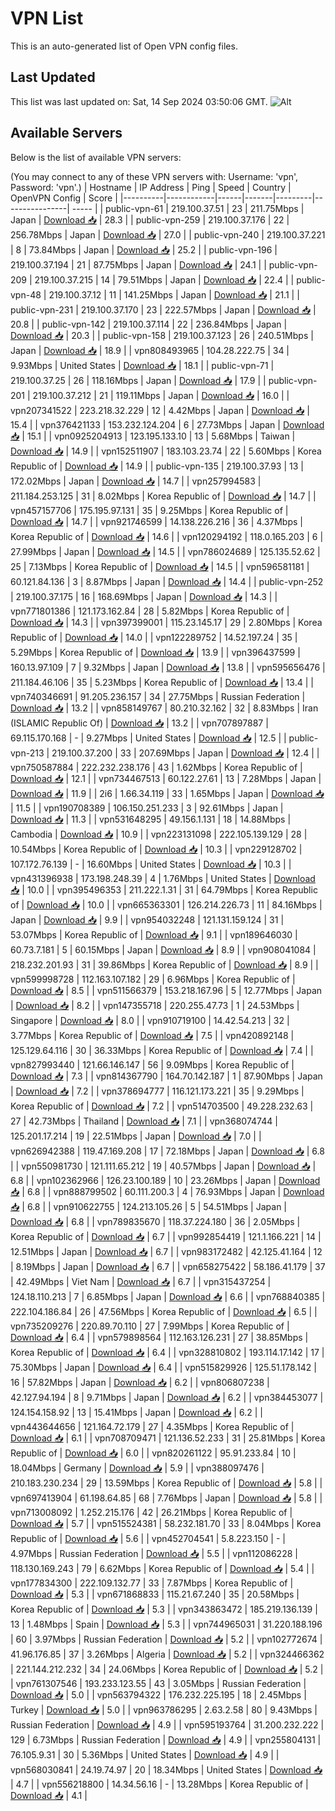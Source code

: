 # VPN List

This is an auto-generated list of Open VPN config files.

## Last Updated

This list was last updated on: Sat, 14 Sep 2024 03:50:06 GMT.
![Alt](https://repobeats.axiom.co/api/embed/186b98318ef1479477931607c1ad7d823f12451f.svg "Repobeats analytics image")

## Available Servers

Below is the list of available VPN servers:

(You may connect to any of these VPN servers with: Username: 'vpn', Password: 'vpn'.)
| Hostname | IP Address | Ping | Speed | Country | OpenVPN Config | Score |
|----------|------------|------|-------|---------|----------------| ----- |
| public-vpn-61 | 219.100.37.51 | 23 | 211.75Mbps | Japan | [Download 📥](./configs/server_0_JP.ovpn) | 28.3 |
| public-vpn-259 | 219.100.37.176 | 22 | 256.78Mbps | Japan | [Download 📥](./configs/server_1_JP.ovpn) | 27.0 |
| public-vpn-240 | 219.100.37.221 | 8 | 73.84Mbps | Japan | [Download 📥](./configs/server_2_JP.ovpn) | 25.2 |
| public-vpn-196 | 219.100.37.194 | 21 | 87.75Mbps | Japan | [Download 📥](./configs/server_3_JP.ovpn) | 24.1 |
| public-vpn-209 | 219.100.37.215 | 14 | 79.51Mbps | Japan | [Download 📥](./configs/server_4_JP.ovpn) | 22.4 |
| public-vpn-48 | 219.100.37.12 | 11 | 141.25Mbps | Japan | [Download 📥](./configs/server_5_JP.ovpn) | 21.1 |
| public-vpn-231 | 219.100.37.170 | 23 | 222.57Mbps | Japan | [Download 📥](./configs/server_6_JP.ovpn) | 20.8 |
| public-vpn-142 | 219.100.37.114 | 22 | 236.84Mbps | Japan | [Download 📥](./configs/server_7_JP.ovpn) | 20.3 |
| public-vpn-158 | 219.100.37.123 | 26 | 240.51Mbps | Japan | [Download 📥](./configs/server_8_JP.ovpn) | 18.9 |
| vpn808493965 | 104.28.222.75 | 34 | 9.93Mbps | United States | [Download 📥](./configs/server_9_US.ovpn) | 18.1 |
| public-vpn-71 | 219.100.37.25 | 26 | 118.16Mbps | Japan | [Download 📥](./configs/server_10_JP.ovpn) | 17.9 |
| public-vpn-201 | 219.100.37.212 | 21 | 119.11Mbps | Japan | [Download 📥](./configs/server_11_JP.ovpn) | 16.0 |
| vpn207341522 | 223.218.32.229 | 12 | 4.42Mbps | Japan | [Download 📥](./configs/server_12_JP.ovpn) | 15.4 |
| vpn376421133 | 153.232.124.204 | 6 | 27.73Mbps | Japan | [Download 📥](./configs/server_13_JP.ovpn) | 15.1 |
| vpn0925204913 | 123.195.133.10 | 13 | 5.68Mbps | Taiwan | [Download 📥](./configs/server_14_TW.ovpn) | 14.9 |
| vpn152511907 | 183.103.23.74 | 22 | 5.60Mbps | Korea Republic of | [Download 📥](./configs/server_15_KR.ovpn) | 14.9 |
| public-vpn-135 | 219.100.37.93 | 13 | 172.02Mbps | Japan | [Download 📥](./configs/server_16_JP.ovpn) | 14.7 |
| vpn257994583 | 211.184.253.125 | 31 | 8.02Mbps | Korea Republic of | [Download 📥](./configs/server_17_KR.ovpn) | 14.7 |
| vpn457157706 | 175.195.97.131 | 35 | 9.25Mbps | Korea Republic of | [Download 📥](./configs/server_18_KR.ovpn) | 14.7 |
| vpn921746599 | 14.138.226.216 | 36 | 4.37Mbps | Korea Republic of | [Download 📥](./configs/server_19_KR.ovpn) | 14.6 |
| vpn120294192 | 118.0.165.203 | 6 | 27.99Mbps | Japan | [Download 📥](./configs/server_20_JP.ovpn) | 14.5 |
| vpn786024689 | 125.135.52.62 | 25 | 7.13Mbps | Korea Republic of | [Download 📥](./configs/server_21_KR.ovpn) | 14.5 |
| vpn596581181 | 60.121.84.136 | 3 | 8.87Mbps | Japan | [Download 📥](./configs/server_22_JP.ovpn) | 14.4 |
| public-vpn-252 | 219.100.37.175 | 16 | 168.69Mbps | Japan | [Download 📥](./configs/server_23_JP.ovpn) | 14.3 |
| vpn771801386 | 121.173.162.84 | 28 | 5.82Mbps | Korea Republic of | [Download 📥](./configs/server_24_KR.ovpn) | 14.3 |
| vpn397399001 | 115.23.145.17 | 29 | 2.80Mbps | Korea Republic of | [Download 📥](./configs/server_25_KR.ovpn) | 14.0 |
| vpn122289752 | 14.52.197.24 | 35 | 5.29Mbps | Korea Republic of | [Download 📥](./configs/server_26_KR.ovpn) | 13.9 |
| vpn396437599 | 160.13.97.109 | 7 | 9.32Mbps | Japan | [Download 📥](./configs/server_27_JP.ovpn) | 13.8 |
| vpn595656476 | 211.184.46.106 | 35 | 5.23Mbps | Korea Republic of | [Download 📥](./configs/server_28_KR.ovpn) | 13.4 |
| vpn740346691 | 91.205.236.157 | 34 | 27.75Mbps | Russian Federation | [Download 📥](./configs/server_29_RU.ovpn) | 13.2 |
| vpn858149767 | 80.210.32.162 | 32 | 8.83Mbps | Iran (ISLAMIC Republic Of) | [Download 📥](./configs/server_30_IR.ovpn) | 13.2 |
| vpn707897887 | 69.115.170.168 | - | 9.27Mbps | United States | [Download 📥](./configs/server_31_US.ovpn) | 12.5 |
| public-vpn-213 | 219.100.37.200 | 33 | 207.69Mbps | Japan | [Download 📥](./configs/server_32_JP.ovpn) | 12.4 |
| vpn750587884 | 222.232.238.176 | 43 | 1.62Mbps | Korea Republic of | [Download 📥](./configs/server_33_KR.ovpn) | 12.1 |
| vpn734467513 | 60.122.27.61 | 13 | 7.28Mbps | Japan | [Download 📥](./configs/server_34_JP.ovpn) | 11.9 |
| 2i6 | 1.66.34.119 | 33 | 1.65Mbps | Japan | [Download 📥](./configs/server_35_JP.ovpn) | 11.5 |
| vpn190708389 | 106.150.251.233 | 3 | 92.61Mbps | Japan | [Download 📥](./configs/server_36_JP.ovpn) | 11.3 |
| vpn531648295 | 49.156.1.131 | 18 | 14.88Mbps | Cambodia | [Download 📥](./configs/server_37_KH.ovpn) | 10.9 |
| vpn223131098 | 222.105.139.129 | 28 | 10.54Mbps | Korea Republic of | [Download 📥](./configs/server_38_KR.ovpn) | 10.3 |
| vpn229128702 | 107.172.76.139 | - | 16.60Mbps | United States | [Download 📥](./configs/server_39_US.ovpn) | 10.3 |
| vpn431396938 | 173.198.248.39 | 4 | 1.76Mbps | United States | [Download 📥](./configs/server_40_US.ovpn) | 10.0 |
| vpn395496353 | 211.222.1.31 | 31 | 64.79Mbps | Korea Republic of | [Download 📥](./configs/server_41_KR.ovpn) | 10.0 |
| vpn665363301 | 126.214.226.73 | 11 | 84.16Mbps | Japan | [Download 📥](./configs/server_42_JP.ovpn) | 9.9 |
| vpn954032248 | 121.131.159.124 | 31 | 53.07Mbps | Korea Republic of | [Download 📥](./configs/server_43_KR.ovpn) | 9.1 |
| vpn189646030 | 60.73.7.181 | 5 | 60.15Mbps | Japan | [Download 📥](./configs/server_44_JP.ovpn) | 8.9 |
| vpn908041084 | 218.232.201.93 | 31 | 39.86Mbps | Korea Republic of | [Download 📥](./configs/server_45_KR.ovpn) | 8.9 |
| vpn599998728 | 112.163.107.182 | 29 | 6.96Mbps | Korea Republic of | [Download 📥](./configs/server_46_KR.ovpn) | 8.5 |
| vpn511566379 | 153.218.167.96 | 5 | 12.77Mbps | Japan | [Download 📥](./configs/server_47_JP.ovpn) | 8.2 |
| vpn147355718 | 220.255.47.73 | 1 | 24.53Mbps | Singapore | [Download 📥](./configs/server_48_SG.ovpn) | 8.0 |
| vpn910719100 | 14.42.54.213 | 32 | 3.77Mbps | Korea Republic of | [Download 📥](./configs/server_49_KR.ovpn) | 7.5 |
| vpn420892148 | 125.129.64.116 | 30 | 36.33Mbps | Korea Republic of | [Download 📥](./configs/server_50_KR.ovpn) | 7.4 |
| vpn827993440 | 121.66.146.147 | 56 | 9.09Mbps | Korea Republic of | [Download 📥](./configs/server_51_KR.ovpn) | 7.3 |
| vpn814367790 | 164.70.142.187 | 1 | 87.90Mbps | Japan | [Download 📥](./configs/server_52_JP.ovpn) | 7.2 |
| vpn378694777 | 116.121.173.221 | 35 | 9.29Mbps | Korea Republic of | [Download 📥](./configs/server_53_KR.ovpn) | 7.2 |
| vpn514703500 | 49.228.232.63 | 27 | 42.73Mbps | Thailand | [Download 📥](./configs/server_54_TH.ovpn) | 7.1 |
| vpn368074744 | 125.201.17.214 | 19 | 22.51Mbps | Japan | [Download 📥](./configs/server_55_JP.ovpn) | 7.0 |
| vpn626942388 | 119.47.169.208 | 17 | 72.18Mbps | Japan | [Download 📥](./configs/server_56_JP.ovpn) | 6.8 |
| vpn550981730 | 121.111.65.212 | 19 | 40.57Mbps | Japan | [Download 📥](./configs/server_57_JP.ovpn) | 6.8 |
| vpn102362966 | 126.23.100.189 | 10 | 23.26Mbps | Japan | [Download 📥](./configs/server_58_JP.ovpn) | 6.8 |
| vpn888799502 | 60.111.200.3 | 4 | 76.93Mbps | Japan | [Download 📥](./configs/server_59_JP.ovpn) | 6.8 |
| vpn910622755 | 124.213.105.26 | 5 | 54.51Mbps | Japan | [Download 📥](./configs/server_60_JP.ovpn) | 6.8 |
| vpn789835670 | 118.37.224.180 | 36 | 2.05Mbps | Korea Republic of | [Download 📥](./configs/server_61_KR.ovpn) | 6.7 |
| vpn992854419 | 121.1.166.221 | 14 | 12.51Mbps | Japan | [Download 📥](./configs/server_62_JP.ovpn) | 6.7 |
| vpn983172482 | 42.125.41.164 | 12 | 8.19Mbps | Japan | [Download 📥](./configs/server_63_JP.ovpn) | 6.7 |
| vpn658275422 | 58.186.41.179 | 37 | 42.49Mbps | Viet Nam | [Download 📥](./configs/server_64_VN.ovpn) | 6.7 |
| vpn315437254 | 124.18.110.213 | 7 | 6.85Mbps | Japan | [Download 📥](./configs/server_65_JP.ovpn) | 6.6 |
| vpn768840385 | 222.104.186.84 | 26 | 47.56Mbps | Korea Republic of | [Download 📥](./configs/server_66_KR.ovpn) | 6.5 |
| vpn735209276 | 220.89.70.110 | 27 | 7.99Mbps | Korea Republic of | [Download 📥](./configs/server_67_KR.ovpn) | 6.4 |
| vpn579898564 | 112.163.126.231 | 27 | 38.85Mbps | Korea Republic of | [Download 📥](./configs/server_68_KR.ovpn) | 6.4 |
| vpn328810802 | 193.114.17.142 | 17 | 75.30Mbps | Japan | [Download 📥](./configs/server_69_JP.ovpn) | 6.4 |
| vpn515829926 | 125.51.178.142 | 16 | 57.82Mbps | Japan | [Download 📥](./configs/server_70_JP.ovpn) | 6.2 |
| vpn806807238 | 42.127.94.194 | 8 | 9.71Mbps | Japan | [Download 📥](./configs/server_71_JP.ovpn) | 6.2 |
| vpn384453077 | 124.154.158.92 | 13 | 15.41Mbps | Japan | [Download 📥](./configs/server_72_JP.ovpn) | 6.2 |
| vpn443644656 | 121.164.72.179 | 27 | 4.35Mbps | Korea Republic of | [Download 📥](./configs/server_73_KR.ovpn) | 6.1 |
| vpn708709471 | 121.136.52.233 | 31 | 25.81Mbps | Korea Republic of | [Download 📥](./configs/server_74_KR.ovpn) | 6.0 |
| vpn820261122 | 95.91.233.84 | 10 | 18.04Mbps | Germany | [Download 📥](./configs/server_75_DE.ovpn) | 5.9 |
| vpn388097476 | 210.183.230.234 | 29 | 13.59Mbps | Korea Republic of | [Download 📥](./configs/server_76_KR.ovpn) | 5.8 |
| vpn697413904 | 61.198.64.85 | 68 | 7.76Mbps | Japan | [Download 📥](./configs/server_77_JP.ovpn) | 5.8 |
| vpn713008092 | 1.252.215.176 | 42 | 26.21Mbps | Korea Republic of | [Download 📥](./configs/server_78_KR.ovpn) | 5.7 |
| vpn515524381 | 58.232.181.70 | 33 | 8.04Mbps | Korea Republic of | [Download 📥](./configs/server_79_KR.ovpn) | 5.6 |
| vpn452704541 | 5.8.223.150 | - | 4.97Mbps | Russian Federation | [Download 📥](./configs/server_80_RU.ovpn) | 5.5 |
| vpn112086228 | 118.130.169.243 | 79 | 6.62Mbps | Korea Republic of | [Download 📥](./configs/server_81_KR.ovpn) | 5.4 |
| vpn177834300 | 222.109.132.77 | 33 | 7.87Mbps | Korea Republic of | [Download 📥](./configs/server_82_KR.ovpn) | 5.3 |
| vpn671868833 | 115.21.67.240 | 35 | 20.58Mbps | Korea Republic of | [Download 📥](./configs/server_83_KR.ovpn) | 5.3 |
| vpn343863472 | 185.219.136.139 | 13 | 1.48Mbps | Spain | [Download 📥](./configs/server_84_ES.ovpn) | 5.3 |
| vpn744965031 | 31.220.188.196 | 60 | 3.97Mbps | Russian Federation | [Download 📥](./configs/server_85_RU.ovpn) | 5.2 |
| vpn102772674 | 41.96.176.85 | 37 | 3.26Mbps | Algeria | [Download 📥](./configs/server_86_DZ.ovpn) | 5.2 |
| vpn324466362 | 221.144.212.232 | 34 | 24.06Mbps | Korea Republic of | [Download 📥](./configs/server_87_KR.ovpn) | 5.2 |
| vpn761307546 | 193.233.123.55 | 43 | 3.05Mbps | Russian Federation | [Download 📥](./configs/server_88_RU.ovpn) | 5.0 |
| vpn563794322 | 176.232.225.195 | 18 | 2.45Mbps | Turkey | [Download 📥](./configs/server_89_TR.ovpn) | 5.0 |
| vpn963786295 | 2.63.2.58 | 80 | 9.43Mbps | Russian Federation | [Download 📥](./configs/server_90_RU.ovpn) | 4.9 |
| vpn595193764 | 31.200.232.222 | 129 | 6.73Mbps | Russian Federation | [Download 📥](./configs/server_91_RU.ovpn) | 4.9 |
| vpn255804131 | 76.105.9.31 | 30 | 5.36Mbps | United States | [Download 📥](./configs/server_92_US.ovpn) | 4.9 |
| vpn568030841 | 24.19.74.97 | 20 | 18.34Mbps | United States | [Download 📥](./configs/server_93_US.ovpn) | 4.7 |
| vpn556218800 | 14.34.56.16 | - | 13.28Mbps | Korea Republic of | [Download 📥](./configs/server_94_KR.ovpn) | 4.1 |
